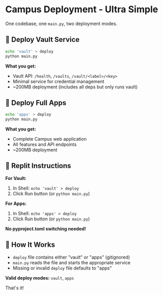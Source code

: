 # Campus Deployment - Ultra Simple

One codebase, one `main.py`, two deployment modes.

## 🔐 Deploy Vault Service

```bash
echo 'vault' > deploy
python main.py
```

**What you get:**
- Vault API: `/health`, `/vaults`, `/vault/<label>/<key>`
- Minimal service for credential management
- ~200MB deployment (includes all deps but only runs vault)

## 🚀 Deploy Full Apps

```bash  
echo 'apps' > deploy
python main.py
```

**What you get:**
- Complete Campus web application
- All features and API endpoints
- ~200MB deployment

## 🎯 Replit Instructions

**For Vault:**
1. In Shell: `echo 'vault' > deploy`
2. Click Run button (or `python main.py`)

**For Apps:**
1. In Shell: `echo 'apps' > deploy`
2. Click Run button (or `python main.py`)

**No pyproject.toml switching needed!** 

## 📁 How It Works

- `deploy` file contains either "vault" or "apps" (gitignored)
- `main.py` reads the file and starts the appropriate service
- Missing or invalid `deploy` file defaults to "apps"

**Valid deploy modes:** `vault`, `apps`

That's it!
